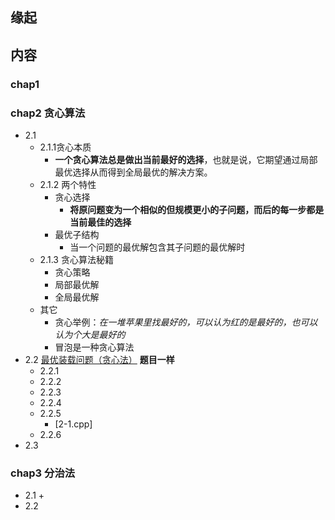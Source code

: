 ## 缘起

## 内容

### chap1

### chap2 贪心算法

+ 2.1
  + 2.1.1贪心本质
    + **一个贪心算法总是做出当前最好的选择**，也就是说，它期望通过局部最优选择从而得到全局最优的解决方案。
  + 2.1.2 两个特性
    + 贪心选择
      + **将原问题变为一个相似的但规模更小的子问题，而后的每一步都是当前最佳的选择**
    + 最优子结构
      + 当一个问题的最优解包含其子问题的最优解时
  + 2.1.3 贪心算法秘籍
    + 贪心策略
    + 局部最优解
    + 全局最优解
  + 其它
    + 贪心举例：*在一堆苹果里找最好的，可以认为红的是最好的，也可以认为个大是最好的*
    + 冒泡是一种贪心算法
+ 2.2 [最优装载问题（贪心法）](https://blog.csdn.net/qq939419061/article/details/79577089)  **题目一样**
  + 2.2.1
  + 2.2.2
  + 2.2.3
  + 2.2.4
  + 2.2.5
    + [2-1.cpp]
  + 2.2.6
+ 2.3 

### chap3 分治法

+ 2.1
  + 
+ 2.2 